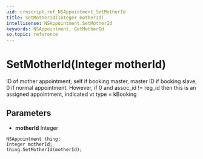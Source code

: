 ```yaml
---
uid: crmscript_ref_NSAppointment_SetMotherId
title: SetMotherId(Integer motherId)
intellisense: NSAppointment.SetMotherId
keywords: NSAppointment, GetMotherId
so.topic: reference
---
```


# SetMotherId(Integer motherId)

ID of mother appointment; self if booking master, master ID if booking slave, 0 if normal appointment. However, if 0 and assoc_id != reg_id then this is an assigned appointment, indicated vt type = kBooking

## Parameters

* **motherId** Integer

```crmscript
NSAppointment thing;
Integer motherId;
thing.SetMotherId(motherId);
```

